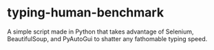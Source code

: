 # typing-human-benchmark

A simple script made in Python that takes advantage of Selenium, BeautifulSoup, and PyAutoGui to shatter any fathomable typing speed.
